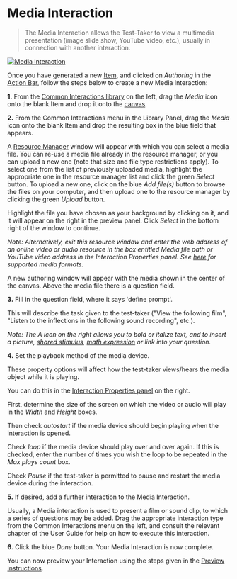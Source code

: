 <!--
    created_at: 2016-12-15
    authors:         
      - Catherine Pease
--> 

# Media Interaction

>The Media Interaction allows the Test-Taker to view a multimedia presentation (image slide show, YouTube video, etc.), usually in connection with another interaction.

[![Media Interaction]()](https://www.youtube.com/watch?v=kyIOzLQJVPA)

Once you have generated a new [Item](../appendix/glossary.md#item), and clicked on *Authoring* in the [Action Bar](../appendix/glossary.md#action-bar), follow the steps below to create a new Media Interaction:

**1.** From the [Common Interactions library](../appendix/glossary.md#common-interactions-library) on the left, drag the *Media* icon onto the blank Item and drop it onto the [canvas](../appendix/glossary.md#canvas).

**2.** From the Common Interactions menu in the Library Panel, drag the *Media* icon onto the blank Item and drop the resulting box in the blue field that appears.

A [Resource Manager](../appendix/glossary.md#resource-manager) window will appear with which you can select a media file. You can re-use a media file already in the resource manager, or you can upload a new one (note that size and file type restrictions apply). To select one from the list of previously uploaded media, highlight the appropriate one in the resource manager list and click the green *Select* button. To upload a new one, click on the blue *Add file(s)* button to browse the files on your computer, and then upload one to the resource manager by clicking the green *Upload* button.

Highlight the file you have chosen as your background by clicking on it, and it will appear on the right in the preview panel. Click *Select* in the bottom right of the window to continue.

*Note: Alternatively, exit this resource window and enter the web address of an online video or audio resource in the box entitled *Media file path or YouTube video address* in the Interaction Properties panel. See [here](../appendix/glossary.md#media-formats) for supported media formats.*

A new authoring window will appear with the media shown in the center of the canvas. Above the media file there is a question field.


**3.** Fill in the question field, where it says 'define prompt'. 

This will describe the task given to the test-taker ("View the following film", "Listen to the inflections in the following sound recording", etc.).

*Note: The A icon on the right allows you to bold or italize text, and to insert a picture, [shared stimulus](../appendix/glossary.md#shared-stimulus), [math expression](../appendix/glossary.md#math-expression) or link into your question.*

**4.** Set the playback method of the media device.

These property options will affect how the test-taker views/hears the media object while it is playing.

You can do this in the [Interaction Properties panel](../appendix/glossary.md#interaction-properties-panel) on the right. 

First, determine the size of the screen on which the video or audio will play in the *Width* and *Height* boxes. 

Then check *autostart* if the media device should begin playing when the interaction is opened. 

Check *loop* if the media device should play over and over again. If this is checked, enter the number of times you wish the loop to be repeated in the *Max plays count* box.

Check *Pause* if the test-taker is permitted to pause and restart the media device during the interaction.

**5.** If desired, add a further interaction to the Media Interaction.

Usually, a Media interaction is used to present a film or sound clip, to which a series of questions may be added. Drag the appropriate interaction type from the Common Interactions menu on the left, and consult the relevant chapter of the User Guide for help on how to execute this interaction.

**6.** Click the blue *Done* button. Your Media Interaction is now complete.

You can now preview your Interaction using the steps given in the [Preview instructions](../items/preview.md).